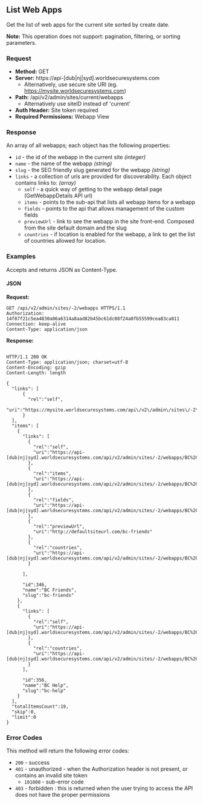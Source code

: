 ## List Web Apps

Get the list of web apps for the current site sorted by create date.

**Note:** This operation does not support: pagination, filtering, or sorting parameters.  

### Request

* **Method:** GET
* **Server:** https://api-[dub|nj|syd].worldsecuresystems.com
  * Alternatively, use secure site URI (eg. https://mysite.worldsecuresystems.com)
* **Path:** /api/v2/admin/sites/current/webapps 
  * Alternatively use siteID instead of 'current'
* **Auth Header:** Site token required
* **Required Permissions:** Webapp View

### Response

An array of all webapps; each object has the following properties:



* `id` - the id of the webapp in the current site *(integer)*
* `name` - the name of the webapp *(string)*
* `slug` -  the SEO friendly slug generated for the webapp *(string)*
* `links` - a collection of uris are provided for discoverability. Each object contains links to: *(array)*
	* `self` - a quick way of getting to the webapp detail page (GetWebappDetails API url)
	* `items` - points to the sub-api that lists all webapp items for a webapp
	* `fields` - points to the api that allows management of the custom fields
	* `previewUrl` - link to see the webapp in the site front-end. Composed from the site default domain and the slug
	* `countries` - if location is enabled for the webapp, a link to get the list of countries allowed for location.


### Examples

Accepts and returns JSON as Content-Type.

#### JSON

**Request:**
~~~
GET /api/v2/admin/sites/-2/webapps HTTPS/1.1
Authorization: 14f87f21c5ea4830a06a6314a8aad82b45bc61dc08f24a0fb55599cea83ca811
Connection: keep-alive
Content-Type: application/json
~~~

**Response:**
~~~

HTTP/1.1 200 OK
Content-Type: application/json; charset=utf-8
Content-Encoding: gzip
Content-Length: length
 
{
  "links": [
      {
        "rel":"self",
        "uri":"https://mysite.worldsecuresystems.com/api\/v2\/admin\/sites\/-2\/webapps"
      }
  ],
  "items": [
    {
      "links": [
        {
          "rel":"self",
          "uri":"https://api-[dub|nj|syd].worldsecuresystems.com/api/v2/admin/sites/-2/webapps/BC%20Friends"
        },
        {
          "rel":"items",
          "uri":"https://api-[dub|nj|syd].worldsecuresystems.com/api/v2/admin/sites/-2/webapps/BC%20Friends/items"
        },
        {
          "rel":"fields",
          "uri":"https://api-[dub|nj|syd].worldsecuresystems.com/api/v2/admin/sites/-2/webapps/BC%20Friends/fields"
        },
        {
          "rel":"previewUrl",
          "uri":"http://defaultsiteurl.com/bc-friends"
        },
        {
          "rel":"countries",
          "uri":"https://api-[dub|nj|syd].worldsecuresystems.com/api/v2/admin/sites/-2/webapps/BC%20Friends/countries"
        }
 
      ],
 
      "id":346,
      "name":"BC Friends",
      "slug":"bc-friends"
    },
    {
      "links": [
        {
          "rel":"self",
          "uri":"https://api-[dub|nj|syd].worldsecuresystems.com/api/v2/admin/sites/-2/webapps/BC%20Help"
        },
        {
          "rel":"countries",
          "uri":"https://api-[dub|nj|syd].worldsecuresystems.com/api/v2/admin/sites/-2/webapps/BC%20Friends/countries"
        }
      ],
 
      "id":356,
      "name":"BC Help",
      "slug":"bc-help"
    }
  ],
  "totalItemsCount":19,
  "skip":0,
  "limit":0
}
~~~

### Error Codes

This method will return the following error codes:

* `200` - success
* `401` - unauthorized - when the Authorization header is not present, or contains an invalid site token
	* `101000` - sub-error code
* `403` - forbidden : this is returned when the user trying to access the API does not have the proper permissions
